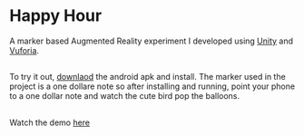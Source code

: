 # Happy Hour
A marker based Augmented Reality experiment I developed using [Unity](https://unity3d.com/) and [Vuforia](https://www.vuforia.com/).
##
To try it out, [downlaod](https://github.com/thekolapo/happy-hour/blob/master/Happy%20Hour.apk) the android apk and install. The marker used in the project is a one dollare note so after installing and running, point your phone to a one dollar note and watch the cute bird pop the balloons.

##
Watch the demo [here](https://twitter.com/kolapo_/status/896677421243564033)

